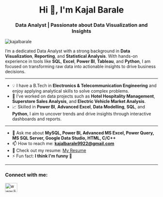 <h1 align="center">Hi 👋, I'm Kajal Barale</h1>  
<h3 align="center">Data Analyst | Passionate about Data Visualization and Insights</h3>

<p align="left"> <img src="https://komarev.com/ghpvc/?username=kajalbarale&label=Profile%20views&color=0e75b6&style=flat" alt="kajalbarale" /> </p>

I’m a dedicated Data Analyst with a strong background in **Data Visualization**, **Reporting**, and **Statistical Analysis**. With hands-on experience in tools like **SQL**, **Excel**, **Power BI**, **Tableau**, and **Python**, I am focused on transforming raw data into actionable insights to drive business decisions.

---

- 💡 I have a B.Tech in **Electronics & Telecommunication Engineering** and enjoy applying analytical skills to solve complex problems.
- 🌟 I’ve worked on data projects such as **Hotel Hospitality Management**, **Superstore Sales Analysis**, and **Electric Vehicle Market Analysis**.
- 📈 Skilled in **Power BI**, **Advanced Excel**, **Data Modelling**, **SQL**, and **Python**, I aim to uncover trends and drive insights through interactive dashboards and reports.

---

- 💬 Ask me about **MySQL, Power BI, Advanced MS Excel, Power Query, MS SQL Server, Google Data Studio, HTML, C/C++**  
- 📫 How to reach me: **kajalbarale9922@gmail.com**  
- 📄 Check out my resume: [My Resume](https://drive.google.com/file/d/1qdyp5w2lNNLXwcza5s-NP01wbfTGmJc3/view?usp=sharing)
- ⚡ Fun fact: **I think I'm funny 🤔**

---

<h3 align="left">Connect with me:</h3>  
<p align="left">  
<a href="https://www.linkedin.com/in/kajal-barale" target="blank"><img align="center" src="https://raw.githubusercontent.com/rahuldkjain/github-profile-readme-generator/master/src/images/icons/Social/linked-in-alt.svg" alt="www.linkedin.com/in/kajal-barale" height="30" width="40" /></a>  
</p>




